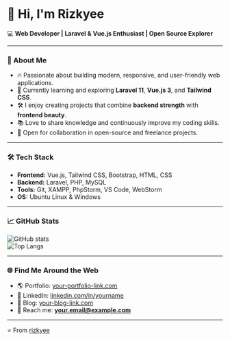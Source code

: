 # 👋 Hi, I'm Rizkyee

💻 **Web Developer | Laravel & Vue.js Enthusiast | Open Source Explorer**

---

### 🚀 About Me
- 🔥 Passionate about building modern, responsive, and user-friendly web applications.  
- 🌱 Currently learning and exploring **Laravel 11**, **Vue.js 3**, and **Tailwind CSS**.  
- 🛠️ I enjoy creating projects that combine **backend strength** with **frontend beauty**.  
- 📚 Love to share knowledge and continuously improve my coding skills.  
- 🤝 Open for collaboration in open-source and freelance projects.  

---

### 🛠️ Tech Stack
- **Frontend:** Vue.js, Tailwind CSS, Bootstrap, HTML, CSS  
- **Backend:** Laravel, PHP, MySQL  
- **Tools:** Git, XAMPP, PhpStorm, VS Code, WebStorm  
- **OS:** Ubuntu Linux & Windows  

---

### 📈 GitHub Stats
![GitHub stats](https://github-readme-stats.vercel.app/api?username=rizkyee&show_icons=true&theme=tokyonight)  
![Top Langs](https://github-readme-stats.vercel.app/api/top-langs/?username=rizkyee&layout=compact&theme=tokyonight)

---

### 🌐 Find Me Around the Web
- 🌎 Portfolio: [your-portfolio-link.com](#)  
- 💼 LinkedIn: [linkedin.com/in/yourname](#)  
- 📝 Blog: [your-blog-link.com](#)  
- 📩 Reach me: **your.email@example.com**

---
⭐️ From [rizkyee](https://github.com/rizkyee)
